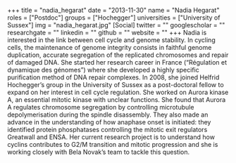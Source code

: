 +++
title = "nadia_hegarat"
date = "2013-11-30"
name = "Nadia Hegarat"
roles = ["Postdoc"]
groups = ["Hochegger"]
universities = ["University of Sussex"]
img = "nadia_hegarat.jpg"
[Social]
  twitter = ""
  googlescholar = ""
  researchgate = ""
  linkedin = ""
  github = ""
  website = ""
+++
Nadia is interested in the link between cell cycle and genome stability. In cycling cells, the maintenance of genome integrity consists in faithful genome duplication, accurate segregation of the replicated chromosomes and repair of damaged DNA.  She started her research career in France (“Régulation et dynamique des génomes”) where she developed a highly specific purification method of DNA repair complexes.  In 2008, she joined Helfrid Hochegger’s group in the University of Sussex as a post-doctoral fellow to expand on her interest in cell cycle regulation. She worked on Aurora kinase A, an essential mitotic kinase with unclear functions. She found that Aurora A regulates chromosome segregation by controlling microtubule depolymerisation during the spindle disassembly. They also made an advance in the understanding of how anaphase onset is initiated: they identified protein phosphatases controlling the mitotic exit regulators Greatwall and ENSA. Her current research project is to understand how cyclins contributes to G2/M transition and mitotic progression and she is working closely with Bela Novak’s team to tackle this question.
